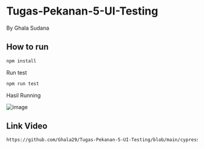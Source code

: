 # Tugas-Pekanan-5-UI-Testing
By Ghala Sudana

## How to run
```bash
npm install
```

Run test
```bash
npm run test
```

Hasil Running 

![image](https://user-images.githubusercontent.com/85092513/219875682-6f545fe3-6a3a-4ac0-9c9c-6f0803dd1ca9.png)

## Link Video
```bash
https://github.com/Ghala29/Tugas-Pekanan-5-UI-Testing/blob/main/cypress/videos/e2eKasiraja.js.mp4
```
